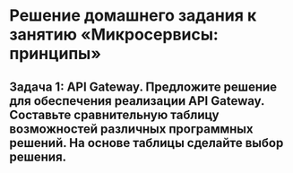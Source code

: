 # Решение домашнего задания к занятию «Микросервисы: принципы»
## Задача 1: API Gateway. Предложите решение для обеспечения реализации API Gateway. Составьте сравнительную таблицу возможностей различных программных решений. На основе таблицы сделайте выбор решения.


